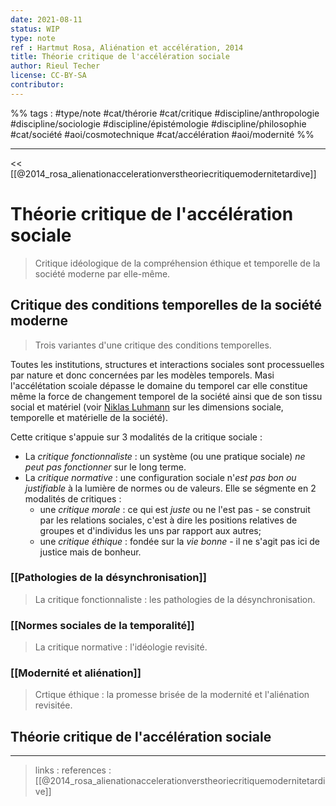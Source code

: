 ```yaml
---
date: 2021-08-11
status: WIP
type: note
ref : Hartmut Rosa, Aliénation et accélération, 2014
title: Théorie critique de l'accélération sociale
author: Rieul Techer
license: CC-BY-SA
contributor:
---
```


%% tags : #type/note #cat/thérorie #cat/critique #discipline/anthropologie #discipline/sociologie #discipline/épistémologie #discipline/philosophie #cat/société #aoi/cosmotechnique #cat/accélération #aoi/modernité %% 

---

<< [[@2014_rosa_alienationaccelerationverstheoriecritiquemodernitetardive]]

Théorie critique de l'accélération sociale
===
> Critique idéologique de la compréhension éthique et temporelle de la société moderne par elle-même.

## Critique des conditions temporelles de la société moderne
> Trois variantes d'une critique des conditions temporelles.

Toutes les institutions, structures et interactions sociales sont processuelles par nature et donc concernées par les modèles temporels. Masi l'accélétation scoiale dépasse le domaine du temporel car elle constitue même la force de changement temporel de la société ainsi que de son tissu social et matériel (voir [Niklas Luhmann](https://fr.wikipedia.org/wiki/Niklas_Luhmann) sur les dimensions sociale, temporelle et matérielle de la société).

Cette critique s'appuie sur 3 modalités de la critique sociale :
- La *critique fonctionnaliste* : un système (ou une pratique sociale) *ne peut pas fonctionner* sur le long terme.
- La *critique normative* : une configuration sociale n'*est pas bon ou justifiable* à la lumière de normes ou de valeurs. Elle se ségmente en 2 modalités de critiques :
	- une *critique morale* : ce qui est *juste* ou ne l'est pas - se construit par les relations sociales, c'est à dire les positions relatives de groupes et d'individus les uns par rapport aux autres;
	- une *critique éthique* : fondée sur la *vie bonne* - il ne s'agit pas ici de justice mais de bonheur.  

### [[Pathologies de la désynchronisation]]
> La critique fonctionnaliste : les pathologies de la désynchronisation.

### [[Normes sociales de la temporalité]]
> La critique normative : l'idéologie revisité.

### [[Modernité et aliénation]]
> Crtique éthique : la promesse brisée de la modernité et l'aliénation revisitée.

## Théorie critique de l'accélération sociale

---
> links : 
> references : [[@2014_rosa_alienationaccelerationverstheoriecritiquemodernitetardive]]
